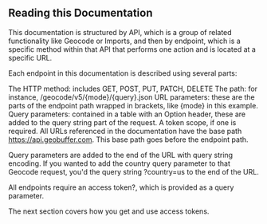 ## Reading this Documentation


This documentation is structured by API, which is a group of related functionality like Geocode or Imports, and then by endpoint, which is a specific method within that API that performs one action and is located at a specific URL.

Each endpoint in this documentation is described using several parts:


The HTTP method: includes GET, POST, PUT, PATCH, DELETE
The path: for instance, /geocode/v5/{mode}/{query}.json
URL parameters: these are the parts of the endpoint path wrapped in brackets, like {mode} in this example.
Query parameters: contained in a table with an Option header, these are added to the query string part of the request.
A token scope, if one is required.
All URLs referenced in the documentation have the base path https://api.geobuffer.com. This base path goes before the endpoint path. 


Query parameters are added to the end of the URL with query string encoding. If you wanted to add the country query parameter to that Geocode request, you'd the query string ?country=us to the end of the URL.

All endpoints require an access token?, which is provided as a query parameter. 

The next section covers how you get and use access tokens.